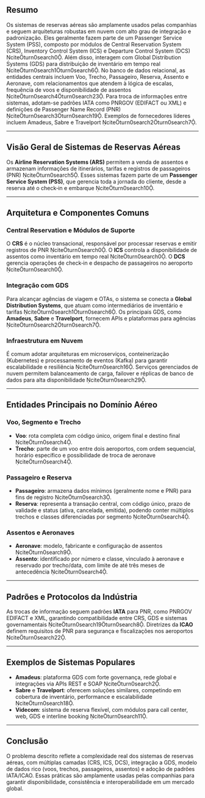 ## Resumo  
Os sistemas de reservas aéreas são amplamente usados pelas companhias e seguem arquiteturas robustas em nuvem com alto grau de integração e padronização. Eles geralmente fazem parte de um Passenger Service System (PSS), composto por módulos de Central Reservation System (CRS), Inventory Control System (ICS) e Departure Control System (DCS) citeturn0search0. Além disso, interagem com Global Distribution Systems (GDS) para distribuição de inventário em tempo real citeturn0search1turn0search6. No banco de dados relacional, as entidades centrais incluem Voo, Trecho, Passageiro, Reserva, Assento e Aeronave, com relacionamentos que atendem à lógica de escalas, frequência de voos e disponibilidade de assentos citeturn0search4turn0search23. Para troca de informações entre sistemas, adotam-se padrões IATA como PNRGOV (EDIFACT ou XML) e definições de Passenger Name Record (PNR) citeturn0search3turn0search19. Exemplos de fornecedores líderes incluem Amadeus, Sabre e Travelport citeturn0search2turn0search7.

---

## Visão Geral de Sistemas de Reservas Aéreas  
Os **Airline Reservation Systems (ARS)** permitem a venda de assentos e armazenam informações de itinerários, tarifas e registros de passageiros (PNR) citeturn0search5. Esses sistemas fazem parte de um **Passenger Service System (PSS)**, que gerencia toda a jornada do cliente, desde a reserva até o check‑in e embarque citeturn0search10.  

---

## Arquitetura e Componentes Comuns  

### Central Reservation e Módulos de Suporte  
O **CRS** é o núcleo transacional, responsável por processar reservas e emitir registros de PNR citeturn0search0. O **ICS** controla a disponibilidade de assentos como inventário em tempo real citeturn0search0. O **DCS** gerencia operações de check‑in e despacho de passageiros no aeroporto citeturn0search0.  

### Integração com GDS  
Para alcançar agências de viagem e OTAs, o sistema se conecta a **Global Distribution Systems**, que atuam como intermediários de inventário e tarifas citeturn0search1turn0search6. Os principais GDS, como **Amadeus**, **Sabre** e **Travelport**, fornecem APIs e plataformas para agências citeturn0search2turn0search7.  

### Infraestrutura em Nuvem  
É comum adotar arquiteturas em microserviços, conteinerização (Kubernetes) e processamento de eventos (Kafka) para garantir escalabilidade e resiliência citeturn0search16. Serviços gerenciados de nuvem permitem balanceamento de carga, failover e réplicas de banco de dados para alta disponibilidade citeturn0search29.  

---

## Entidades Principais no Domínio Aéreo  

### Voo, Segmento e Trecho  
- **Voo**: rota completa com código único, origem final e destino final citeturn0search4.  
- **Trecho**: parte de um voo entre dois aeroportos, com ordem sequencial, horário específico e possibilidade de troca de aeronave citeturn0search4.  

### Passageiro e Reserva  
- **Passageiro**: armazena dados mínimos (geralmente nome e PNR) para fins de registro citeturn0search3.  
- **Reserva**: representa a transação central, com código único, prazo de validade e status (ativa, cancelada, emitida), podendo conter múltiplos trechos e classes diferenciadas por segmento citeturn0search4.  

### Assentos e Aeronaves  
- **Aeronave**: modelo, fabricante e configuração de assentos citeturn0search9.  
- **Assento**: identificado por número e classe, vinculado à aeronave e reservado por trecho/data, com limite de até três meses de antecedência citeturn0search4.  

---

## Padrões e Protocolos da Indústria  
As trocas de informação seguem padrões **IATA** para PNR, como PNRGOV EDIFACT e XML, garantindo compatibilidade entre CRS, GDS e sistemas governamentais citeturn0search19turn0search8. Diretrizes da **ICAO** definem requisitos de PNR para segurança e fiscalizações nos aeroportos citeturn0search22.  

---

## Exemplos de Sistemas Populares  
- **Amadeus**: plataforma GDS com forte governança, rede global e integrações via APIs REST e SOAP citeturn0search2.  
- **Sabre** e **Travelport**: oferecem soluções similares, competindo em cobertura de inventário, performance e escalabilidade citeturn0search18.  
- **Videcom**: sistema de reserva flexível, com módulos para call center, web, GDS e interline booking citeturn0search11.  

---

## Conclusão  
O problema descrito reflete a complexidade real dos sistemas de reservas aéreas, com múltiplas camadas (CRS, ICS, DCS), integração a GDS, modelo de dados rico (voos, trechos, passageiros, assentos) e adoção de padrões IATA/ICAO. Essas práticas são amplamente usadas pelas companhias para garantir disponibilidade, consistência e interoperabilidade em um mercado global.